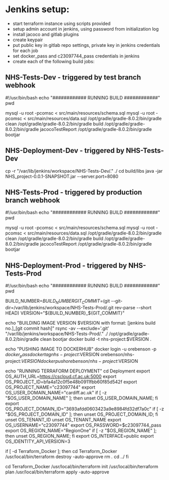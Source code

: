 # Jenkins setup:
- start terraform instance using scripts provided
- setup admin account in jenkins, using password from initialization log
- install jacoco and gitlab plugins
- create keypair 
- put public key in gitlab repo settings, private key in jenkins credentials for each job
- set docker_pass and c23097744_pass credentials in jenkins
- create each of the following build jobs:

## NHS-Tests-Dev - triggered by test branch webhook
#!/usr/bin/bash
echo "############ RUNNING BUILD ############"
pwd

mysql -u root -pcomsc < src/main/resources/schema.sql
mysql -u root -pcomsc < src/main/resources/data.sql
/opt/gradle/gradle-8.0.2/bin/gradle clean
/opt/gradle/gradle-8.0.2/bin/gradle build
/opt/gradle/gradle-8.0.2/bin/gradle jacocoTestReport
/opt/gradle/gradle-8.0.2/bin/gradle bootjar

## NHS-Deployment-Dev - triggered by NHS-Tests-Dev
cp -r "/var/lib/jenkins/workspace/NHS-Tests-Dev/." ./
cd build/libs
java -jar NHS_project-0.0.1-SNAPSHOT.jar --server.port=8080

## NHS-Tests-Prod - triggered by production branch webhook
#!/usr/bin/bash
echo "############ RUNNING BUILD ############"
pwd

mysql -u root -pcomsc < src/main/resources/schema.sql
mysql -u root -pcomsc < src/main/resources/data.sql
/opt/gradle/gradle-8.0.2/bin/gradle clean
/opt/gradle/gradle-8.0.2/bin/gradle build
/opt/gradle/gradle-8.0.2/bin/gradle jacocoTestReport
/opt/gradle/gradle-8.0.2/bin/gradle bootjar

## NHS-Deployment-Prod - triggered by NHS-Tests-Prod
#!/usr/bin/bash
echo "############ RUNNING BUILD ############"
pwd

BUILD_NUMBER=${BUILD_NUMBER}
GIT_COMMIT=$(git --git-dir=/var/lib/jenkins/workspace/NHS-Tests-Prod/.git rev-parse --short HEAD)
VERSION="${BUILD_NUMBER}_${GIT_COMMIT}"

echo "BUILDING IMAGE VERSION $VERSION with format: [jenkins build no.]_[git commit hash]"
rsync -av --exclude='.git' "/var/lib/jenkins/workspace/NHS-Tests-Prod/." ./
/opt/gradle/gradle-8.0.2/bin/gradle clean bootjar
docker build -t nhs-project:$VERSION .

echo "PUSHING IMAGE TO DOCKERHUB"
docker login -u orebenson -p $docker_pass
docker tag nhs-project:$VERSION orebenson/nhs-project:$VERSION
docker push orebenson/nhs-project:$VERSION

echo "RUNNING TERRAFORM DEPLOYMENT"
cd Deployment
export OS_AUTH_URL=https://cscloud.cf.ac.uk:5000
export OS_PROJECT_ID=bfa4a12c0f5e48b0911fbb60f85d542f
export OS_PROJECT_NAME="c23097744"
export OS_USER_DOMAIN_NAME="cardiff.ac.uk"
if [ -z "$OS_USER_DOMAIN_NAME" ]; then unset OS_USER_DOMAIN_NAME; fi
export OS_PROJECT_DOMAIN_ID="3693afdd0603423a9e8984fd32df7a0c"
if [ -z "$OS_PROJECT_DOMAIN_ID" ]; then unset OS_PROJECT_DOMAIN_ID; fi
unset OS_TENANT_ID
unset OS_TENANT_NAME
export OS_USERNAME="c23097744"
export OS_PASSWORD=$c23097744_pass
export OS_REGION_NAME="RegionOne"
if [ -z "$OS_REGION_NAME" ]; then unset OS_REGION_NAME; fi
export OS_INTERFACE=public
export OS_IDENTITY_API_VERSION=3

if [ -d Terraform_Docker ]; then
cd Terraform_Docker
/usr/local/bin/terraform destroy -auto-approve
rm *.*
cd ../
fi

cd Terraform_Docker
/usr/local/bin/terraform init
/usr/local/bin/terraform plan
/usr/local/bin/terraform apply -auto-approve
